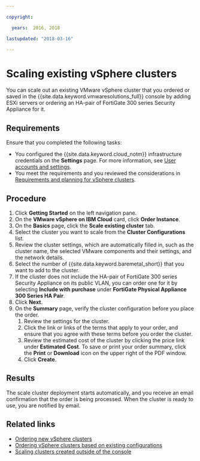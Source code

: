 ```yaml
---

copyright:

  years:  2016, 2018

lastupdated: "2018-03-16"

---
```


# Scaling existing vSphere clusters

You can scale out an existing VMware vSphere cluster that you ordered or saved in the {{site.data.keyword.vmwaresolutions_full}} console by adding ESXi servers or ordering an HA-pair of FortiGate 300 series Security Appliance for it.

## Requirements

Ensure that you completed the following tasks:
*  You configured the {{site.data.keyword.cloud_notm}} infrastructure credentials on the **Settings** page. For more information, see [User accounts and settings](../vmonic/useraccount.html).
*  You meet the requirements and you reviewed the considerations in [Requirements and planning for vSphere clusters](vs_planning.html).

## Procedure

1. Click **Getting Started** on the left navigation pane.
2. On the **VMware vSphere on IBM Cloud** card, click **Order Instance**.
3. On the **Basics** page, click the **Scale existing cluster** tab.
4. Select the cluster you want to scale from the **Cluster Configurations** list.
5. Review the cluster settings, which are automatically filled in, such as the cluster name, the selected VMware components and their settings, and the network details.
6. Select the number of {{site.data.keyword.baremetal_short}} that you want to add to the cluster.
7. If the cluster does not include the HA-pair of FortiGate 300 series Security Appliance on its public VLAN, you can order one for it
by selecting **Include with purchase** under **FortiGate Physical Appliance 300 Series HA Pair**.
8. Click **Next**.
9. On the **Summary** page, verify the cluster configuration before you place the order.
   1. Review the settings for the cluster.
   2. Click the link or links of the terms that apply to your order, and ensure that you agree with these terms before you order the
   cluster.
   3. Review the estimated cost of the cluster by clicking the price link under **Estimated Cost**. To save or print your order
   summary, click the **Print** or **Download** icon on the upper right of the PDF window.
   4. Click **Create**.

## Results

The scale cluster deployment starts automatically, and you receive an email confirmation that the order is being processed. When the cluster is ready to use, you are notified by email.

## Related links

* [Ordering new vSphere clusters](vs_orderinginstances.html)
* [Ordering vSphere clusters based on existing configurations](vs_orderingbasedonexistingconfig.html)
* [Scaling clusters created outside of the console](vs_orderingforclustersoutside.html)
